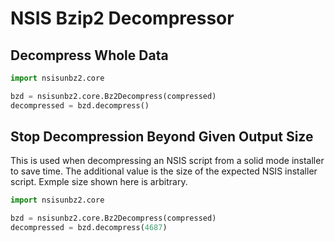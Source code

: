 # NSIS Bzip2 Decompressor

## Decompress Whole Data

```python
import nsisunbz2.core

bzd = nsisunbz2.core.Bz2Decompress(compressed)
decompressed = bzd.decompress()
```

## Stop Decompression Beyond Given Output Size

This is used when decompressing an NSIS script from a solid mode installer to save time.
The additional value is the size of the expected NSIS installer script. Exmple size shown
here is arbitrary.

```python
import nsisunbz2.core

bzd = nsisunbz2.core.Bz2Decompress(compressed)
decompressed = bzd.decompress(4687)
```
